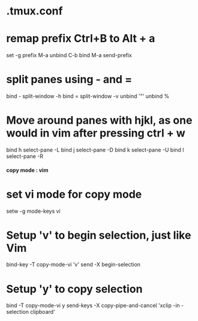# .tmux.conf

# remap  prefix Ctrl+B to Alt + a
set -g prefix M-a
unbind C-b
bind M-a send-prefix
# split panes using - and =
bind - split-window -h
bind = split-window -v
unbind '"'
unbind %

# Move around panes with hjkl, as one would in vim after pressing ctrl + w
bind h select-pane -L
bind j select-pane -D
bind k select-pane -U
bind l select-pane -R

#### copy mode : vim ####

# set vi mode for copy mode
setw -g mode-keys vi
# Setup 'v' to begin selection, just like Vim
bind-key -T copy-mode-vi 'v' send -X begin-selection
# Setup 'y' to copy selection
bind -T copy-mode-vi y send-keys -X copy-pipe-and-cancel 'xclip -in -selection clipboard'
